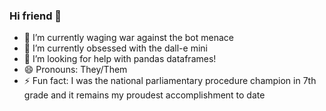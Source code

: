 ### Hi friend 👋

- 🔭 I’m currently waging war against the bot menace 
- 🌱 I’m currently obsessed with the dall-e mini 
- 🤔 I’m looking for help with pandas dataframes!  
- 😄 Pronouns: They/Them
- ⚡ Fun fact: I was the national parliamentary procedure champion in 7th grade and it remains my proudest accomplishment to date
